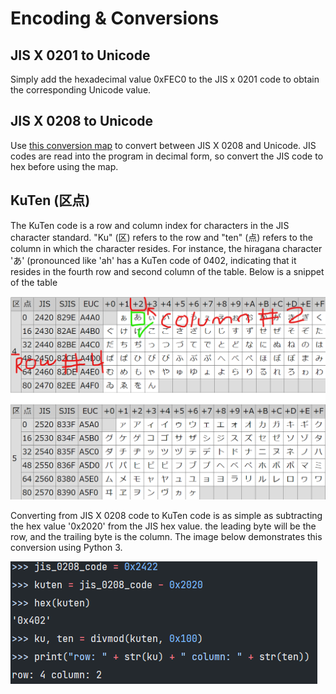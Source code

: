 # Encoding & Conversions

## JIS X 0201 to Unicode

Simply add the hexadecimal value 0xFEC0 to the JIS x 0201 code to obtain the corresponding Unicode value.

## JIS X 0208 to Unicode

Use [this conversion map](https://github.com/washboat/Japanese-Syllabary-Recognition/blob/master/Util/JIS_X_0208.py) to convert between JIS X 0208 and Unicode. JIS codes are read into the program in decimal form, so convert the JIS code to hex before using the map.

## KuTen \(区点\)

The KuTen code is a row and column index for characters in the JIS character standard. "Ku" \(区\) refers to the row and "ten" \(点\) refers to the column in which the character resides. For instance, the hiragana character 'あ' \(pronounced like 'ah' has a KuTen code of 0402, indicating that it resides in the fourth row and second column of the table. Below is a snippet of the table

![Rows four and five of the JIS X 0208 table](../../.gitbook/assets/screenshot-2021-05-03-181208.png)

Converting from JIS X 0208 code to KuTen code is as simple as subtracting the hex value '0x2020' from the JIS hex value. the leading byte will be the row, and the trailing byte is the column. The image below demonstrates this conversion using Python 3.

![Programatically converting &apos;&#x3042;&apos; JIS X 0208 code to KuTen](../../.gitbook/assets/image%20%282%29.png)

